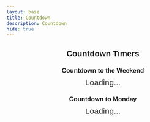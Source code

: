 ```yaml
---
layout: base
title: Countdown
description: Countdown
hide: true
---
```


<div id="countdown-container">
    <h2>Countdown Timers</h2>
    <div>
        <h3>Countdown to the Weekend</h3>
        <p id="weekend-countdown">Loading...</p>
    </div>
    <div>
        <h3>Countdown to Monday</h3>
        <p id="monday-countdown">Loading...</p>
    </div>
</div>

<style>
    #countdown-container {
        text-align: center;
        margin-top: 20px;
        font-family: Arial, sans-serif;
    }

    #countdown-container h3 {
        margin-bottom: 10px;
    }

    #weekend-countdown, #monday-countdown {
        font-size: 1.5em;
        color: #333;
        margin-top: 5px;
    }
</style>

<script>
  async function fetchCountdown(endpoint, elementId) {
      try {
          // Fetch countdown data from the API
          const response = await fetch(`http://127.0.0.1:8223/api/${endpoint}`);
          if (!response.ok) {
              throw new Error(`Failed to fetch ${endpoint} countdown data.`);
          }

          const data = await response.json();

          // Update the respective countdown timer
          const countdownElement = document.getElementById(elementId);
          countdownElement.textContent = `${data.days} days, ${data.hours} hours, ${data.minutes} minutes, and ${data.seconds} seconds`;
      } catch (error) {
          console.error(`Error fetching ${endpoint} countdown:`, error);
          const countdownElement = document.getElementById(elementId);
          countdownElement.textContent = `Unable to fetch ${endpoint} countdown data.`;
      }
  }

  // Update both countdowns every second
  setInterval(() => {
      fetchCountdown('countdown', 'weekend-countdown'); // For the weekend
      fetchCountdown('countdown-monday', 'monday-countdown'); // For Monday
  }, 1000);

  // Initial fetch for both countdowns
  fetchCountdown('countdown', 'weekend-countdown'); // For the weekend
  fetchCountdown('countdown-monday', 'monday-countdown'); // For Monday
</script>
